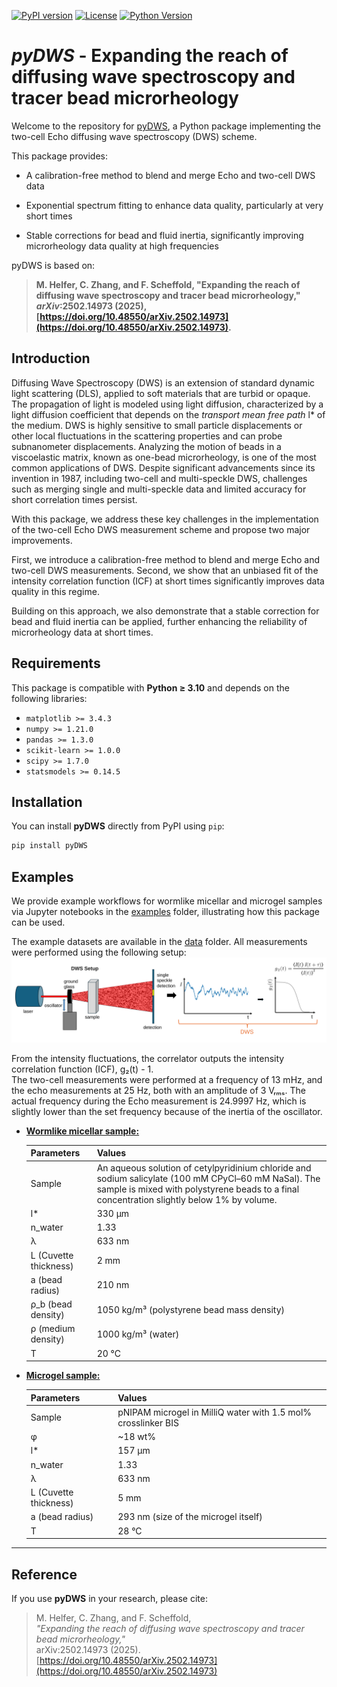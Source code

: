 [![PyPI version](https://badge.fury.io/py/pyDWS.svg)](https://pypi.org/project/pyDWS)
[![License](https://img.shields.io/badge/license-MIT-blue.svg)](LICENSE)
[![Python Version](https://img.shields.io/badge/python-3.10%2B-blue.svg)](https://www.python.org/)

# *pyDWS* - Expanding the reach of diffusing wave spectroscopy and tracer bead microrheology

Welcome to the repository for [pyDWS](https://github.com/ManuelH26/pyDWS), a Python package implementing the two-cell Echo diffusing wave spectroscopy (DWS) scheme.

This package provides:

- A calibration-free method to blend and merge Echo and two-cell DWS data

- Exponential spectrum fitting to enhance data quality, particularly at very short times

- Stable corrections for bead and fluid inertia, significantly improving microrheology data quality at high frequencies

pyDWS is based on:

> **M. Helfer, C. Zhang, and F. Scheffold, "Expanding the reach of diffusing wave spectroscopy and tracer bead microrheology," *arXiv*:2502.14973 (2025), [https://doi.org/10.48550/arXiv.2502.14973](https://doi.org/10.48550/arXiv.2502.14973).**

## Introduction

Diffusing Wave Spectroscopy (DWS) is an extension of standard dynamic light scattering (DLS), applied to soft materials that are turbid or opaque. The propagation of light is modeled using light diffusion, characterized by a light diffusion coefficient that depends on the *transport mean free path* l* of the medium. DWS is highly sensitive to small particle displacements or other local fluctuations in the scattering properties and can
probe subnanometer displacements. Analyzing the motion of beads in a viscoelastic matrix, known as one-bead microrheology, is one of the most common applications of DWS. Despite significant advancements since its invention in 1987, including two-cell and multi-speckle DWS, challenges such as merging single and multi-speckle data and limited accuracy for short correlation times persist.

With this package, we address these key challenges in the implementation of the two-cell Echo DWS measurement scheme and propose two major improvements.

First, we introduce a calibration-free method to blend and merge Echo and two-cell DWS measurements.
Second, we show that an unbiased fit of the intensity correlation function (ICF) at short times significantly improves data quality in this regime.

Building on this approach, we also demonstrate that a stable correction for bead and fluid inertia can be applied, further enhancing the reliability of microrheology data at short times.

## Requirements

This package is compatible with **Python ≥ 3.10** and depends on the following libraries:

- `matplotlib >= 3.4.3`  
- `numpy >= 1.21.0`  
- `pandas >= 1.3.0`  
- `scikit-learn >= 1.0.0`  
- `scipy >= 1.7.0`  
- `statsmodels >= 0.14.5`

## Installation

You can install **pyDWS** directly from PyPI using `pip`:  

```bash
pip install pyDWS
```

## Examples

We provide example workflows for wormlike micellar and microgel samples via Jupyter notebooks in the [examples](https://github.com/ManuelH26/pyDWS/tree/main/examples) folder, illustrating how this package can be used.

The example datasets are available in the [data](https://github.com/ManuelH26/pyDWS/tree/main/examples/data) folder. All measurements were performed using the following setup:  
![DWS Setup](https://raw.githubusercontent.com/ManuelH26/pyDWS/refs/heads/main/images/DWS-SetUp.svg)

From the intensity fluctuations, the correlator outputs the intensity correlation function (ICF), g₂(t) - 1.  
The two-cell measurements were performed at a frequency of 13 mHz, and the echo measurements at 25 Hz, both with an amplitude of 3 Vᵣₘₛ. The actual frequency during the Echo measurement is 24.9997 Hz, which is slightly lower than the set frequency because of the inertia of the oscillator.

- [**Wormlike micellar sample:**](https://github.com/ManuelH26/pyDWS/blob/main/examples/dws_micelle.ipynb)
  
    | Parameters | Values |
    | ----------- | ----------- |
    | Sample | An aqueous solution of cetylpyridinium chloride and sodium salicylate (100 mM CPyCl–60 mM NaSal). The sample is mixed with polystyrene beads to a final concentration slightly below 1% by volume. |
    | l* | 330 μm |
    | n_water | 1.33 |
    | λ | 633 nm |
    | L (Cuvette thickness) | 2 mm |
    | a (bead radius) | 210 nm |
    | ρ_b (bead density) | 1050 kg/m³ (polystyrene bead mass density)|
    | ρ (medium density) | 1000 kg/m³ (water)|
    | T  | 20 °C|

- [**Microgel sample:**](https://github.com/ManuelH26/pyDWS/blob/main/examples/dws_microgel.ipynb)
  
    | Parameters | Values |
    | ----------- | ----------- |
    | Sample | pNIPAM microgel in MilliQ water with 1.5 mol% crosslinker BIS|
    | φ | ~18 wt% |
    | l* | 157 μm |
    | n_water | 1.33 |
    | λ | 633 nm |
    | L (Cuvette thickness) | 5 mm |
    | a (bead radius) | 293 nm (size of the microgel itself)|
    | T  | 28 °C|

---

## Reference

If you use **pyDWS** in your research, please cite:

> M. Helfer, C. Zhang, and F. Scheffold,  
> *"Expanding the reach of diffusing wave spectroscopy and tracer bead microrheology,"*  
> arXiv:2502.14973 (2025).  
> [https://doi.org/10.48550/arXiv.2502.14973](https://doi.org/10.48550/arXiv.2502.14973)
